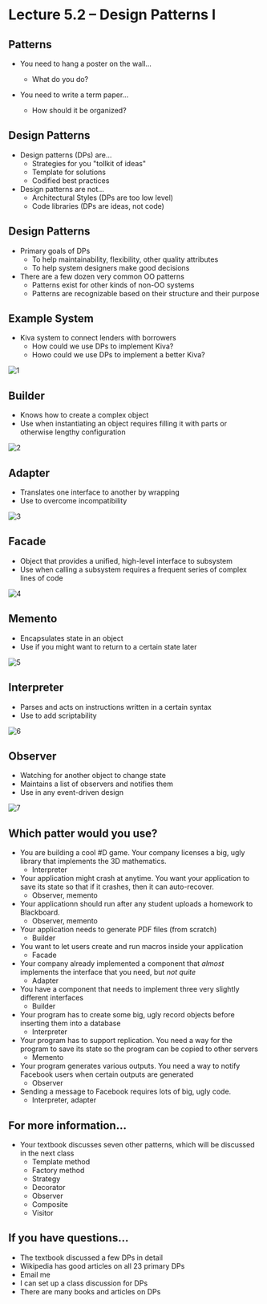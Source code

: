 # Lecture 5.2 – Design Patterns I

## Patterns
* You need to hang a poster on the wall...
    * What do you do?

* You need to write a term paper...
    * How should it be organized?

## Design Patterns
* Design patterns (DPs) are...
    * Strategies for you "tollkit of ideas"
    * Template for solutions
    * Codified best practices
* Design patterns are not...
    * Architectural Styles (DPs are too low level)
    * Code libraries (DPs are ideas, not code)

## Design Patterns
* Primary goals of DPs
    * To help maintainability, flexibility, other quality attributes
    * To help system designers make good decisions
* There are a few dozen very common OO patterns
    * Patterns exist for other kinds of non-OO systems
    * Patterns are recognizable based on their structure and their purpose

## Example System
* Kiva system to connect lenders with borrowers
    * How could we use DPs to implement Kiva?
    * Howo could we use DPs to implement a better Kiva?

![1](./images/52_1.png)

## Builder
* Knows how to create a complex object
* Use when instantiating an object requires filling it with parts or otherwise lengthy configuration

![2](./images/52_2.png)

## Adapter
* Translates one interface to another by wrapping
* Use to overcome incompatibility

![3](./images/52_3.png)

## Facade
* Object that provides a unified, high-level interface to subsystem
* Use when calling a subsystem requires a frequent series of complex lines of code

![4](./images/52_4.png)

## Memento
* Encapsulates state in an object
* Use if you might want to return to a certain state later

![5](./images/52_5.png)

## Interpreter 
* Parses and acts on instructions written in a certain syntax
* Use to add scriptability

![6](./images/52_6.png)

## Observer
* Watching for another object to change state
* Maintains a list of observers and notifies them
* Use in any event-driven design

![7](./images/52_7.png)

## Which patter would you use?
* You are building a cool #D game. Your company licenses a big, ugly library that implements the 3D mathematics.
    * Interpreter
* Your application might crash at anytime. You want your application to save its state so that if it crashes, then it can auto-recover.
    * Observer, memento
* Your applicationn should run after any student uploads a homework to Blackboard.
    * Observer, memento
* Your application needs to generate PDF files (from scratch)
    * Builder
* You want to let users create and run macros inside your application
    * Facade
* Your company already implemented a component that *almost* implements the interface that you need, but *not quite*
    * Adapter
* You have a component that needs to implement three very slightly different interfaces
    * Builder
* Your program has to create some big, ugly record objects before inserting them into a database
    * Interpreter
* Your program has to support replication. You need a way for the program to save its state so the program can be copied to other servers
    * Memento
* Your program generates various outputs. You need a way to notify Facebook users when certain outputs are generated
    * Observer
* Sending a message to Facebook requires lots of big, ugly code.
    * Interpreter, adapter

## For more information...
* Your textbook discusses seven other patterns, which will be discussed in the next class
    * Template method
    * Factory method
    * Strategy
    * Decorator
    * Observer
    * Composite
    * Visitor

## If you have questions...
* The textbook discussed a few DPs in detail
* Wikipedia has good articles on all 23 primary DPs
* Email me
* I can set up a class discussion for DPs
* There are many books and articles on DPs










